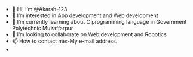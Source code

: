 - 👋 Hi, I’m @Akarsh-123
- 👀 I’m interested in App development and Web development
- 🌱 I’m currently learning about C programming language
 in Government Polytechnic Muzaffarpur
- 💞️ I’m looking to collaborate on Web development and Robotics
- 📫 How to contact me:-My e-mail address.
-
<!---
Akarsh-123/Akarsh-123 is a ✨ special ✨ repository because its `README.md` (this file) appears on your GitHub profile.
You can click the Preview link to take a look at your changes.
--->
